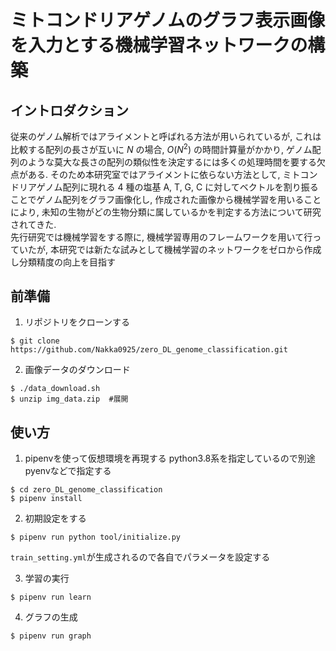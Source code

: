 # ミトコンドリアゲノムのグラフ表示画像を入力とする機械学習ネットワークの構築

## イントロダクション　

従来のゲノム解析ではアライメントと呼ばれる方法が用いられているが, これは比較する配列の長さが互いに $N$ の場合, $O(N^2)$ の時間計算量がかかり, ゲノム配列のような莫大な長さの配列の類似性を決定するには多くの処理時間を要する欠点がある. そのため本研究室ではアライメントに依らない方法として, ミトコンドリアゲノム配列に現れる 4 種の塩基 A, T, G, C に対してベクトルを割り振ることでゲノム配列をグラフ画像化し, 作成された画像から機械学習を用いることにより, 未知の生物がどの生物分類に属しているかを判定する方法について研究されてきた.\
先行研究では機械学習をする際に, 機械学習専用のフレームワークを用いて行っていたが, 本研究では新たな試みとして機械学習のネットワークをゼロから作成し分類精度の向上を目指す

## 前準備
1. リポジトリをクローンする
```console
$ git clone https://github.com/Nakka0925/zero_DL_genome_classification.git
```
2. 画像データのダウンロード
```console
$ ./data_download.sh  
$ unzip img_data.zip  #展開
```
## 使い方
1. pipenvを使って仮想環境を再現する
python3.8系を指定しているので別途pyenvなどで指定する
```console
$ cd zero_DL_genome_classification
$ pipenv install 
```
2. 初期設定をする
```console
$ pipenv run python tool/initialize.py
```
`train_setting.yml`が生成されるので各自でパラメータを設定する

3. 学習の実行
```console
$ pipenv run learn
```
4. グラフの生成
```console
$ pipenv run graph
```